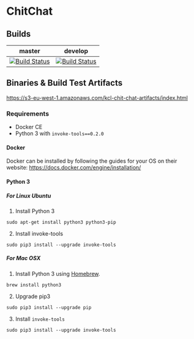 # ChitChat

## Builds

| master | develop |
|--------|---------|
| [![Build Status](https://travis-ci.org/MonarchsofCoding/chitchat.svg?branch=master)](https://travis-ci.org/MonarchsofCoding/chitchat/branches) | [![Build Status](https://travis-ci.org/MonarchsofCoding/chitchat.svg?branch=develop)](https://travis-ci.org/MonarchsofCoding/chitchat/branches)

## Binaries & Build Test Artifacts

https://s3-eu-west-1.amazonaws.com/kcl-chit-chat-artifacts/index.html

### Requirements

 - Docker CE
 - Python 3 with `invoke-tools==0.2.0`

#### Docker
Docker can be installed by following the guides for your OS on their website: https://docs.docker.com/engine/installation/


#### Python 3

##### For Linux Ubuntu

1. Install Python 3
```
sudo apt-get install python3 python3-pip
```
2. Install invoke-tools
```
sudo pip3 install --upgrade invoke-tools
```


##### For Mac OSX

1. Install Python 3 using [Homebrew](https://brew.sh/).
```
brew install python3
```
2. Upgrade pip3
```
sudo pip3 install --upgrade pip
```
3. Install `invoke-tools`
```
sudo pip3 install --upgrade invoke-tools
```
